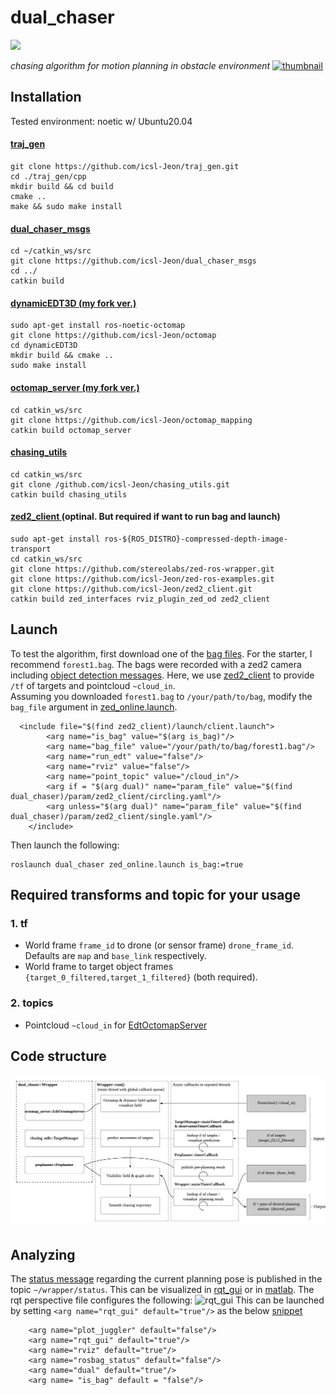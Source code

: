 # dual_chaser
<img src = "https://img.shields.io/github/license/Naereen/StrapDown.js.svg"/>

*chasing algorithm for motion planning in obstacle environment*
[![thumbnail](https://user-images.githubusercontent.com/30062474/129690622-0c8a87ca-fe70-4516-b26d-78de3ab56c2d.png)](https://youtu.be/RE6pJ6QvqsA)



## Installation 
Tested environment: noetic w/ Ubuntu20.04

#### [traj_gen](https://github.com/icsl-Jeon/traj_gen)

```
git clone https://github.com/icsl-Jeon/traj_gen.git
cd ./traj_gen/cpp
mkdir build && cd build
cmake ..
make && sudo make install
```

#### [dual_chaser_msgs](https://github.com/icsl-Jeon/dual_chaser_msgs)
```
cd ~/catkin_ws/src
git clone https://github.com/icsl-Jeon/dual_chaser_msgs
cd ../
catkin build
```

#### [dynamicEDT3D (my fork ver.)](https://github.com/icsl-Jeon/octomap)
```
sudo apt-get install ros-noetic-octomap
git clone https://github.com/icsl-Jeon/octomap
cd dynamicEDT3D
mkdir build && cmake .. 
sudo make install
```
#### [octomap_server (my fork ver.)](https://github.com/icsl-Jeon/octomap_mapping)
```
cd catkin_ws/src
git clone https://github.com/icsl-Jeon/octomap_mapping
catkin build octomap_server
```

#### [chasing_utils](https://github.com/icsl-Jeon/chasing_utils.git)
```
cd catkin_ws/src
git clone /github.com/icsl-Jeon/chasing_utils.git
catkin build chasing_utils
```

#### [zed2_client ](https://github.com/icsl-Jeon/zed2_client.git)  (optinal. But required if want to run bag and launch)
```
sudo apt-get install ros-${ROS_DISTRO}-compressed-depth-image-transport
cd catkin_ws/src
git clone https://github.com/stereolabs/zed-ros-wrapper.git
git clone https://github.com/icsl-Jeon/zed-ros-examples.git
git clone https://github.com/icsl-Jeon/zed2_client.git
catkin build zed_interfaces rviz_plugin_zed_od zed2_client
```

## Launch 

To test the algorithm, first download one of the [bag files](https://drive.google.com/drive/folders/1AtZIgeRLxQMqIC9SMKBOhj9OXK96uEfw?usp=sharing). 
For the starter, I recommend `forest1.bag`. 
The bags were recorded with a zed2 camera including [object detection messages](https://www.stereolabs.com/docs/ros/object-detection/).
Here, we use [zed2_client](#zed2_client-optinal-httpsgithubcomicsl-jeonzed2_clientgit) 
to provide `/tf` of targets and pointcloud `~cloud_in`.  
Assuming you downloaded `forest1.bag` to `/your/path/to/bag`, modify the `bag_file` argument in [zed_online.launch](launch/zed_online.launch). 
```
  <include file="$(find zed2_client)/launch/client.launch">
        <arg name="is_bag" value="$(arg is_bag)"/>
        <arg name="bag_file" value="/your/path/to/bag/forest1.bag"/>
        <arg name="run_edt" value="false"/>
        <arg name="rviz" value="false"/>
        <arg name="point_topic" value="/cloud_in"/>
        <arg if = "$(arg dual)" name="param_file" value="$(find dual_chaser)/param/zed2_client/circling.yaml"/>
        <arg unless="$(arg dual)" name="param_file" value="$(find dual_chaser)/param/zed2_client/single.yaml"/>
    </include>
```
Then launch the following:
```
roslaunch dual_chaser zed_online.launch is_bag:=true
```

## Required transforms and topic for your usage

### 1. tf 
* World frame `frame_id` to drone (or sensor frame) `drone_frame_id`. Defaults are `map` and `base_link` respectively. 
* World frame to target object frames `{target_0_filtered,target_1_filtered}` (both required). 

### 2. topics 
* Pointcloud `~cloud_in` for [EdtOctomapServer](https://github.com/icsl-Jeon/octomap_mapping/blob/kinetic-devel/octomap_server/include/octomap_server/EdtOctomapServer.h)

## Code structure

![img](img/structure.png)



## Analyzing
The [status message](https://github.com/icsl-Jeon/dual_chaser_msgs) regarding the current planning pose is published 
in the topic `~/wrapper/status`. This can be visualized in [rqt_gui](rviz/monitor.perspective) or in [matlab](rosbag/status_log.m). The rqt perspective file configures the following:
![rqt_gui](https://user-images.githubusercontent.com/30062474/129699674-df684684-13d3-4adc-8f0f-960c0bcef581.png)
This can be launched by setting     `<arg name="rqt_gui" default="true"/>` as the below [snippet](launch/zed_online.launch)

```
    <arg name="plot_juggler" default="false"/>
    <arg name="rqt_gui" default="true"/>
    <arg name="rviz" default="true"/>
    <arg name="rosbag_status" default="false"/>
    <arg name="dual" default="true"/>
    <arg name= "is_bag" default = "false"/>
```


